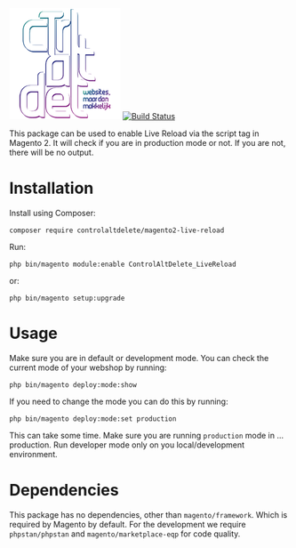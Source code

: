 [![Control Alt Delete.nl](images/ControlAltDelete-Github.png)](https://www.controlaltdelete.nl)
[![Build Status](https://travis-ci.org/controlaltdelete-nl/magento2-live-reload.svg?branch=master)](https://travis-ci.org/controlaltdelete-nl/magento2-live-reload)

This package can be used to enable Live Reload via the script tag in Magento 2. It will check if you are in production mode or not. If you are not, there will be no output.

# Installation

Install using Composer:
````
composer require controlaltdelete/magento2-live-reload
````
Run:
````
php bin/magento module:enable ControlAltDelete_LiveReload
````
or:
````
php bin/magento setup:upgrade
````

# Usage
Make sure you are in default or development mode. You can check the current mode of your webshop by running:
````
php bin/magento deploy:mode:show
````

If you need to change the mode you can do this by running:
````
php bin/magento deploy:mode:set production
````

This can take some time. Make sure you are running `production` mode in ... production. Run developer mode only on you local/development environment.

# Dependencies
This package has no dependencies, other than `magento/framework`. Which is required by Magento by default. For the development we require `phpstan/phpstan` and `magento/marketplace-eqp` for code quality.
